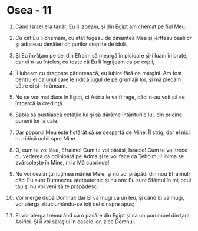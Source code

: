 # Osea - 11

1. Când Israel era tânăr, Eu îl izbeam, şi din Egipt am chemat pe fiul Meu. 

2. Cu cât Eu îi chemam, cu atât fugeau de dinaintea Mea şi jertfeau baalilor şi aduceau tămâieri chipurilor cioplite de idoli. 

3. Şi Eu învăţam pe cei din Efraim să meargă în picioare şi-i luam în braţe, dar ei n-au înţeles, cu toate că Eu îi îngrijeam ca pe copii, 

4. Îi iubeam cu dragoste părintească, eu iubire fără de margini. Am fost pentru ei ca unul care le ridică jugul de pe grumajii lor, şi mă plecam către ei şi-i hrăneam. 

5. Nu se vor mai duce în Egipt, ci Asiria le va fi rege, căci n-au voit să se întoarcă la credinţă.

6. Sabia să pustiiască cetăţile lui şi să dărâme întăriturile lui, din pricina punerii lor la cale! 

7. Dar poporul Meu este hotărât să se despartă de Mine. Îl strig, dar el nici nu ridică ochii spre Mine. 

8. O, cum te voi lăsa, Efraime! Cum te voi părăsi, Israele! Cum te voi trece cu vederea ca odinioară pe Adma şi te voi face ca Ţeboimul! Inima se zvârcoleşte în Mine, mila Mă cuprinde! 

9. Nu voi dezlănţui iuţimea mâniei Mele, şi nu voi prăpădi din nou Efraimul; căci Eu sunt Dumnezeu atotputernic şi nu om: Eu sunt Sfântul în mijlocul tău şi nu voi veni să te prăpădesc. 

10. Vor merge după Domnul; dar El va mugi ca un leu, şi când Ei va mugi, vor alerga zbuciumându-se toţi cei dinspre apus; 

11. Ei vor alerga tremurând ca o pasăre din Egipt şi ca un porumbel din ţara Asiriei. Şi îi voi sălăşlui în casele lor, zice Domnul. 

